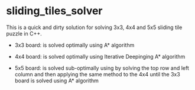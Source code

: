 # sliding_tiles_solver
This is a quick and dirty solution for solving 3x3, 4x4 and 5x5 sliding tile puzzle in C++.

* 3x3 board: is solved optimally using A* algorithm

* 4x4 board: is solved optimally using Iterative Deepinging A* algorithm

* 5x5 board: is solved sub-optimally using by solving the top row and left column and then applying the same method to the 4x4 until the 3x3 board is solved using A* algorithm
